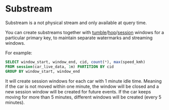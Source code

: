 # Substream

Substream is a not physical stream and only available at query time. 

You can create substreams together with [tumble](functions_for_streaming#tumble)/[hop](functions_for_streaming#hop)/[session](functions_for_streaming#session) windows for a particular primary key, to maintain separate watermarks and streaming windows. 

For example:

```sql
SELECT window_start, window_end, cid, count(*), max(speed_kmh)
FROM session(car_live_data, 1m) PARTITION BY cid
GROUP BY window_start, window_end
```

It will create session windows for each car with 1 minute idle time. Meaning if the car is not moved within one minute, the window will be closed and a new session window will be created for future events. If the car keeps moving for more than 5 minutes, different windows will be created (every 5 minutes).